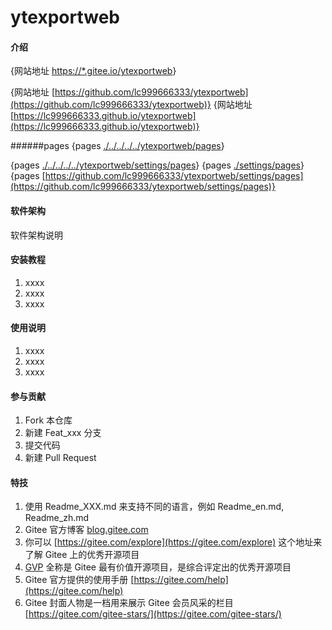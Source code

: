 # ytexportweb

#### 介绍
{网站地址 [https://*.gitee.io/ytexportweb](https://ytbo.gitee.io/ytexportweb)}


{网站地址 [https://github.com/lc999666333/ytexportweb](https://github.com/lc999666333/ytexportweb)}
{网站地址 [https://lc999666333.github.io/ytexportweb](https://lc999666333.github.io/ytexportweb)}


######pages
{pages [./../../../../ytexportweb/pages](./../../../ytexportweb/pages)}

{pages [./../../../../ytexportweb/settings/pages](./../../../ytexportweb/settings/pages)}
{pages [./settings/pages](./settings/pages)}
{pages [https://github.com/lc999666333/ytexportweb/settings/pages](https://github.com/lc999666333/ytexportweb/settings/pages)}

<!-- https://github.com/lc999666333/ytexportweb/settings/pages -->



#### 软件架构
软件架构说明


#### 安装教程

1.  xxxx
2.  xxxx
3.  xxxx

#### 使用说明

1.  xxxx
2.  xxxx
3.  xxxx

#### 参与贡献

1.  Fork 本仓库
2.  新建 Feat_xxx 分支
3.  提交代码
4.  新建 Pull Request


#### 特技

1.  使用 Readme\_XXX.md 来支持不同的语言，例如 Readme\_en.md, Readme\_zh.md
2.  Gitee 官方博客 [blog.gitee.com](https://blog.gitee.com)
3.  你可以 [https://gitee.com/explore](https://gitee.com/explore) 这个地址来了解 Gitee 上的优秀开源项目
4.  [GVP](https://gitee.com/gvp) 全称是 Gitee 最有价值开源项目，是综合评定出的优秀开源项目
5.  Gitee 官方提供的使用手册 [https://gitee.com/help](https://gitee.com/help)
6.  Gitee 封面人物是一档用来展示 Gitee 会员风采的栏目 [https://gitee.com/gitee-stars/](https://gitee.com/gitee-stars/)
